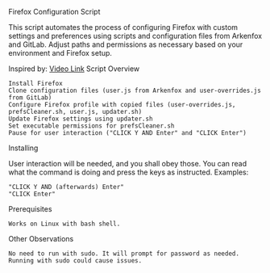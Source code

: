 Firefox Configuration Script

This script automates the process of configuring Firefox with custom settings and preferences using scripts and configuration files from Arkenfox and GitLab. Adjust paths and permissions as necessary based on your environment and Firefox setup.

Inspired by: [Video Link](https://www.youtube.com/watch?v=GVOcElOPs8E&t=110s)
Script Overview

    Install Firefox
    Clone configuration files (user.js from Arkenfox and user-overrides.js from GitLab)
    Configure Firefox profile with copied files (user-overrides.js, prefsCleaner.sh, user.js, updater.sh)
    Update Firefox settings using updater.sh
    Set executable permissions for prefsCleaner.sh
    Pause for user interaction ("CLICK Y AND Enter" and "CLICK Enter")

Installing

User interaction will be needed, and you shall obey those. You can read what the command is doing and press the keys as instructed. Examples:

    "CLICK Y AND (afterwards) Enter"
    "CLICK Enter"

Prerequisites

    Works on Linux with bash shell.

Other Observations

    No need to run with sudo. It will prompt for password as needed. Running with sudo could cause issues.
